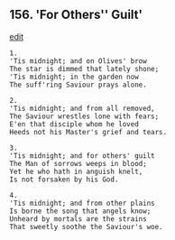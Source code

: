 
## 156.  'For Others'' Guilt'
[edit](https://docs.google.com/document/d/1Fxlo8pBPFMzPBshu4qAuSkeNMBTRx%2D%2DF/edit?mode=html)



    1.
    'Tis midnight; and on Olives' brow
    The star is dimmed that lately shone;
    'Tis midnight; in the garden now
    The suff'ring Saviour prays alone.

    2.
    'Tis midnight; and from all removed,
    The Saviour wrestles lone with fears;
    E'en that disciple whom he loved
    Heeds not his Master's grief and tears.

    3.
    'Tis midnight; and for others' guilt
    The Man of sorrows weeps in blood;
    Yet he who hath in anguish knelt,
    Is not forsaken by his God.

    4.
    'Tis midnight; and from other plains
    Is borne the song that angels know;
    Unheard by mortals are the strains
    That sweetly soothe the Saviour's woe.
